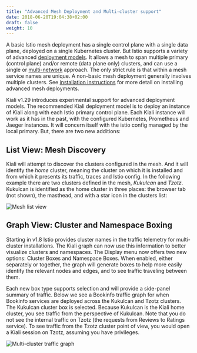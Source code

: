 ```yaml
---
title: "Advanced Mesh Deployment and Multi-cluster support"
date: 2018-06-20T19:04:38+02:00
draft: false
weight: 10
---
```


A basic Istio mesh deployment has a single control plane with a single data plane, deployed on a single Kubernetes cluster. But Istio supports a variety of advanced 
[deployment models](https://istio.io/latest/docs/ops/deployment/deployment-models/). It allows a mesh to span multiple primary (control plane) and/or remote (data plane only) clusters, and can use a single or
[multi-network](https://istio.io/latest/docs/ops/deployment/deployment-models/#multiple-networks) approach.  The only strict rule is that within a mesh service names are unique. A non-basic mesh deployment generally involves multiple clusters.  See [installation instructions](https://istio.io/docs/setup/install/multicluster/) for more detail on installing advanced mesh deployments.

Kiali v1.29 introduces experimental support for advanced deployment models. The recommended Kiali deployment model is to deploy an instance of Kiali along with each Istio primary control plane.  Each Kiali instance will work as it has in the past, with the configured Kubernetes, Prometheus and Jaeger instances.  It will concern itself with the istio config managed by the local primary.  But, there are two new additions:

## List View: Mesh Discovery
Kiali will attempt to discover the clusters configured in the mesh.  And it will identify the *home* cluster, meaning the cluster on which it is installed and from which it presents its traffic, traces and Istio config.  In the following example there are two clusters defined in the mesh, _Kukulcan_ and _Tzotz_.  Kukulcan is identified as the home cluster in three places: the browser tab (not shown), the masthead, and with a star icon in the clusters list:

![Mesh list view](/images/documentation/features/multi-cluster-mesh-v1.29.png "Mesh list view")

## Graph View: Cluster and Namespace Boxing

Starting in v1.8 Istio provides cluster names in the traffic telemetry for multi-cluster installations.  The Kiali graph can now use this information to better visualize clusters and namespaces.  The Display menu now offers two new options: Cluster Boxes and Namespace Boxes.  When enabled, either separately or together, the graph will generate boxes to help more easily identify the relevant nodes and edges, and to see traffic traveling between them.

Each new box type supports selection and will provide a side-panel summary of traffic.  Below we see a Bookinfo traffic graph for when Bookinfo services are deployed across the Kukulcan and Tzotz clusters. The Kukulcan cluster box is selected. Because Kukulcan is the Kiali home cluster, you see traffic from the perspective of Kukulcan. Note that you do not see the internal traffic on Tzotz (the requests from Reviews to Ratings service).  To see traffic from the Tzotz cluster point of view, you would open a Kiali session on Tzotz, assuming you have privileges.

![Multi-cluster traffic graph](/images/documentation/features/multi-cluster-graph-v1.29.png "Multi-cluster traffic graph")

